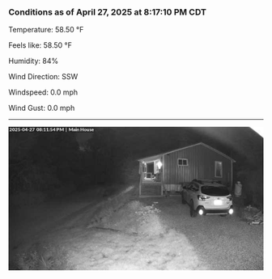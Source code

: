 ### Conditions as of April 27, 2025 at 8:17:10 PM CDT 

Temperature: 58.50 &deg;F

Feels like: 58.50 &deg;F

Humidity: 84%

Wind Direction: SSW

Windspeed: 0.0 mph

Wind Gust: 0.0 mph

---

<img src="./images/latest.jpeg"/>

